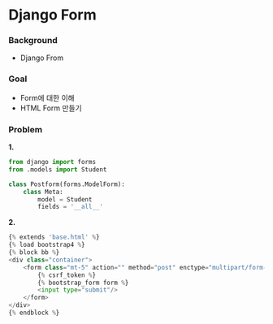 # Django Form

###  Background

- Django From

### Goal

- Form에 대한 이해
- HTML Form 만들기

### Problem

**1.**

```python
from django import forms
from .models import Student

class Postform(forms.ModelForm):
    class Meta:
        model = Student
        fields = '__all__'      

```

**2.**

```python
{% extends 'base.html' %}
{% load bootstrap4 %}
{% block bb %}
<div class="container">
    <form class="mt-5" action="" method="post" enctype="multipart/form-data" accept="image/*">
        {% csrf_token %}
        {% bootstrap_form form %}
        <input type="submit"/>
    </form>
</div>
{% endblock %}
```

